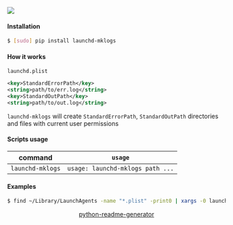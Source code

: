 <!--
https://pypi.org/project/readme-generator/
https://pypi.org/project/python-readme-generator/
-->

[![](https://img.shields.io/badge/OS-Unix-blue.svg?longCache=True)]()

#### Installation
```bash
$ [sudo] pip install launchd-mklogs
```

#### How it works
`launchd.plist`
```xml
<key>StandardErrorPath</key>
<string>path/to/err.log</string>
<key>StandardOutPath</key>
<string>path/to/out.log</string>
```

`launchd-mklogs` will create `StandardErrorPath`, `StandardOutPath` directories and files with current user permissions

#### Scripts usage
command|`usage`
-|-
`launchd-mklogs` |`usage: launchd-mklogs path ...`

#### Examples
```bash
$ find ~/Library/LaunchAgents -name "*.plist" -print0 | xargs -0 launchd-mklogs
```

<p align="center">
    <a href="https://pypi.org/project/python-readme-generator/">python-readme-generator</a>
</p>
